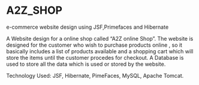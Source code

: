 # A2Z_SHOP
e-commerce website  design  using JSF,Primefaces and Hibernate


 A Website design for a online shop called “A2Z online Shop”. The website is designed for the customer who wish to
purchase products online , so it basically includes a list of products available and a shopping cart which will store the items
until the customer procedes for checkout. A Database is used to store all the data which is used or stored by the website.

Technology Used: JSF, Hibernate, PimeFaces, MySQL, Apache Tomcat.
